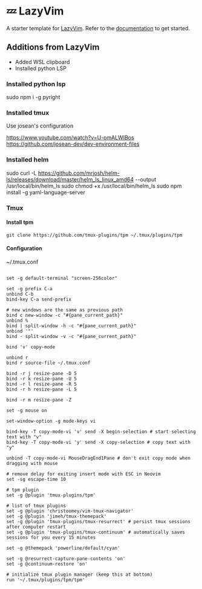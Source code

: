 # 💤 LazyVim

A starter template for [LazyVim](https://github.com/LazyVim/LazyVim).
Refer to the [documentation](https://lazyvim.github.io/installation) to get started.

## Additions from LazyVim

* Added WSL clipboard
* Installed python LSP

### Installed python lsp

sudo npm i -g pyright

### Installed tmux

Use josean's configuration

https://www.youtube.com/watch?v=U-omALWIBos
https://github.com/josean-dev/dev-environment-files

### Installed helm

sudo curl -L https://github.com/mrjosh/helm-ls/releases/download/master/helm_ls_linux_amd64 --output /usr/local/bin/helm_ls
sudo chmod +x /usr/local/bin/helm_ls
sudo npm install -g yaml-language-server

### Tmux

#### Install tpm

```
git clone https://github.com/tmux-plugins/tpm ~/.tmux/plugins/tpm
```

#### Configuration

~/.tmux.conf
```

set -g default-terminal "screen-256color"

set -g prefix C-a
unbind C-b
bind-key C-a send-prefix

# new windows are the same as previous path
bind c new-window -c "#{pane_current_path}"
unbind %
bind | split-window -h -c "#{pane_current_path}"
unbind '"'
bind - split-window -v -c "#{pane_current_path}"

bind 'v' copy-mode

unbind r
bind r source-file ~/.tmux.conf

bind -r j resize-pane -D 5
bind -r k resize-pane -U 5
bind -r l resize-pane -R 5
bind -r h resize-pane -L 5

bind -r m resize-pane -Z

set -g mouse on

set-window-option -g mode-keys vi

bind-key -T copy-mode-vi 'v' send -X begin-selection # start selecting text with "v"
bind-key -T copy-mode-vi 'y' send -X copy-selection # copy text with "y"

unbind -T copy-mode-vi MouseDragEnd1Pane # don't exit copy mode when dragging with mouse

# remove delay for exiting insert mode with ESC in Neovim
set -sg escape-time 10

# tpm plugin
set -g @plugin 'tmux-plugins/tpm'

# list of tmux plugins
set -g @plugin 'christoomey/vim-tmux-navigator'
set -g @plugin 'jimeh/tmux-themepack'
set -g @plugin 'tmux-plugins/tmux-resurrect' # persist tmux sessions after computer restart
set -g @plugin 'tmux-plugins/tmux-continuum' # automatically saves sessions for you every 15 minutes

set -g @themepack 'powerline/default/cyan'

set -g @resurrect-capture-pane-contents 'on'
set -g @continuum-restore 'on'

# initialize tmux plugin manager (keep this at bottom)
run '~/.tmux/plugins/tpm/tpm'
```
